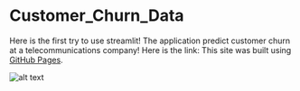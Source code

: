 # Customer_Churn_Data

Here is the first try to use streamlit! 
The application predict customer churn at a telecommunications company!
Here is the link: 
This site was built using [GitHub Pages](https://myeghaneh-customer-churn-data-streamlit-app-full-tda54e.streamlit.app/).


![alt text](https://miro.medium.com/max/456/1*Dvx1j18vyKyvLlIpxzVSmQ.png)



